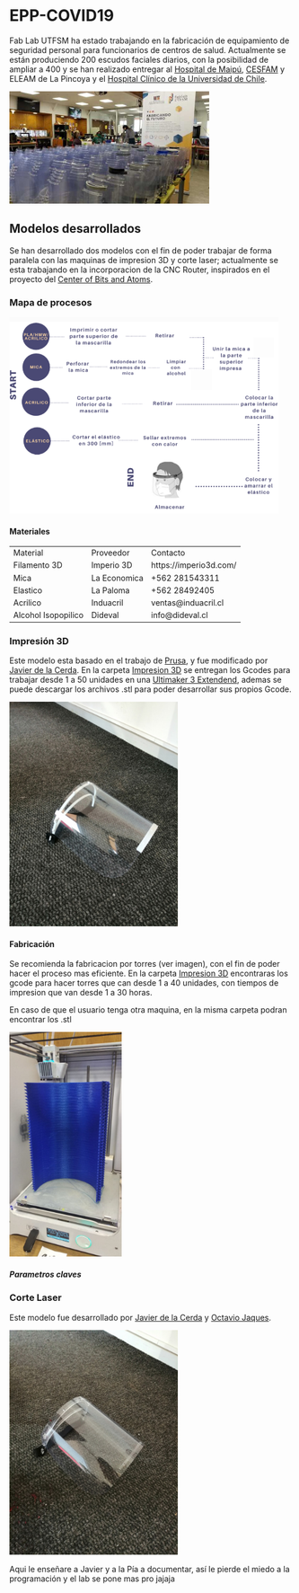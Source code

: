 # EPP-COVID19

Fab Lab UTFSM ha estado trabajando en la fabricación de equipamiento de seguridad personal para funcionarios de centros de salud.
Actualmente se están produciendo 200 escudos faciales diarios, con la posibilidad de ampliar a 400 y se han realizado entregar al [Hospital de Maipú](http://www.hospitalelcarmen.cl/hec/), [CESFAM](http://www.laguiadesantiagodechile.com/du/358-la-pincoya-cesfam) y ELEAM de La Pincoya y el [Hospital Clínico de la Universidad de Chile](https://www.redclinica.cl/). 


<img src="Imagenes/muestra.jpeg"  height="200" >

## Modelos desarrollados

Se han desarrollado dos modelos con el fin de poder trabajar de forma paralela con las maquinas de impresion 3D y corte laser; actualmente se esta trabajando en la incorporacion de la CNC Router, inspirados en el proyecto del [Center of Bits and Atoms](https://gitlab.cba.mit.edu/alfonso/fabshield). 

### Mapa de procesos

<img src="Imagenes/proceso.PNG"  height="350">

#### Materiales

<table>
  <tr>
    <td>Material</td>
    <td>Proveedor</td>
    <td>Contacto</td>
  </tr>
<tr>
     <td>Filamento 3D</td>
    <td>Imperio 3D</td>
    <td>https://imperio3d.com/</td>
</tr>
  <tr>
     <td>Mica</td>
    <td>La Economica</td>
    <td>+562 281543311</td>
</tr>
<tr>
    <td>Elastico</td>
    <td>La Paloma</td>
    <td>+562 28492405</td>
</tr>
<tr>
    <td>Acrilico</td>
    <td>Induacril</td>
    <td>ventas@induacril.cl</td>
</tr>
<tr>
    <td>Alcohol Isopopilico</td>
    <td>Dideval</td>
    <td>info@dideval.cl</td>
</tr>
</table>  

### Impresión 3D

Este modelo esta basado en el trabajo de [Prusa](https://www.prusaprinters.org/prints/25857-prusa-face-shield), y fue modificado por [Javier de la Cerda](https://www.instagram.com/javier.mkr/). En la carpeta [Impresion 3D](https://github.com/FabLabUTFSM/EPP-COVID19/tree/master/Archivos%20Impresion%203D) se entregan los Gcodes para trabajar desde 1 a 50 unidades en una [Ultimaker 3 Extendend](https://ultimaker.com/download/21471/Ultimaker%203%20Extended%20specification%20sheet.pdf), ademas se puede descargar los archivos .stl para poder desarrollar sus propios Gcode. 


<img src="Imagenes/Imp3D.jpeg"  height="400" > 


#### Fabricación

Se recomienda la fabricacion por torres (ver imagen), con el fin de poder hacer el proceso mas eficiente. En la carpeta [Impresion 3D](https://github.com/FabLabUTFSM/EPP-COVID19/tree/master/Archivos%20Impresion%203D) encontraras los gcode para hacer torres que can desde 1 a 40 unidades, con tiempos de impresion que van desde 1 a 30 horas. 

En caso de que el usuario tenga otra maquina, en la misma carpeta podran encontrar los .stl 

<img src="Imagenes/torre3D_2.jpeg"  height="400" >    

##### Parametros claves



### Corte Laser

Este modelo fue desarrollado por  [Javier de la Cerda](https://www.instagram.com/javier.mkr/) y [Octavio Jaques](https://www.instagram.com/octaviojaques/). 

<img src="Imagenes/CorteLaser.jpeg"  height="400" > 

Aqui le enseñare a Javier y a la Pía a documentar, así le pierde el miedo a la programación y el lab se pone mas pro jajaja